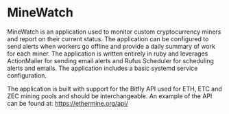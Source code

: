 # MineWatch
MineWatch is an application used to monitor custom cryptocurrency miners and report on their current status. The application can be configured to send alerts when workers go offline and provide a daily summary of work for each miner. The application is written entirely in ruby and leverages ActionMailer for sending email alerts and Rufus Scheduler for scheduling alerts and emails. The application includes a basic systemd service configuration.

The application is built with support for the Bitfly API used for ETH, ETC and ZEC mining pools and should be interchangeable. An example of the API can be found at: https://ethermine.org/api/
